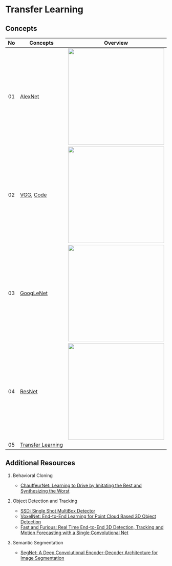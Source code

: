 # Transfer Learning

## Concepts
| No| Concepts | Overview |
| :---: | ----- | :---: |
|01|[AlexNet](https://papers.nips.cc/paper/2012/file/c399862d3b9d6b76c8436e924a68c45b-Paper.pdf)|<img src="https://user-images.githubusercontent.com/46280353/120295182-df14d480-c301-11eb-9730-d080ce536e15.png" width=300px>
|02|[VGG](https://arxiv.org/pdf/1409.1556.pdf), [Code](vgg.ipynb)|<img src="https://user-images.githubusercontent.com/46280353/120295525-29965100-c302-11eb-984a-d052c5da6171.png" width=300px>
|03|[GoogLeNet](https://arxiv.org/pdf/1409.4842.pdf)|<img src="https://user-images.githubusercontent.com/46280353/120296468-1cc62d00-c303-11eb-895d-bd6fd8e2dab7.png" width=300px>
|04|[ResNet](https://arxiv.org/pdf/1512.03385.pdf)|<img src="https://user-images.githubusercontent.com/46280353/120297137-c5748c80-c303-11eb-8b27-f30bed69694d.png" width=300px>
|05|[Transfer Learning](transfer_learning.ipynb)

## Additional Resources
1. Behavioral Cloning
   - [ChauffeurNet: Learning to Drive by Imitating the Best and Synthesizing the Worst](https://arxiv.org/abs/1812.03079)

2. Object Detection and Tracking
    - [SSD: Single Shot MultiBox Detector](https://arxiv.org/abs/1512.02325)
    - [VoxelNet: End-to-End Learning for Point Cloud Based 3D Object Detection](https://arxiv.org/abs/1711.06396)
    - [Fast and Furious: Real Time End-to-End 3D Detection, Tracking and Motion Forecasting with a Single Convolutional Net](https://openaccess.thecvf.com/content_cvpr_2018/papers/Luo_Fast_and_Furious_CVPR_2018_paper.pdf)
    
3. Semantic Segmentation
    - [SegNet: A Deep Convolutional Encoder-Decoder Architecture for Image Segmentation](https://arxiv.org/abs/1511.00561)